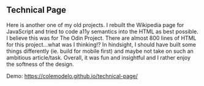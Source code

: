 ## Technical Page
Here is another one of my old projects. I rebuilt the Wikipedia page for JavaScript and tried to code a11y semantics into the HTML as best possible. I believe this was for The Odin Project. There are almost 800 lines of HTML for this project...what was I thinking!? In hindsight, I should have built some things differently (ie. build for mobile first) and maybe not take on such an ambitious article/task. Overall, it was fun and insightful and I rather enjoy the softness of the design.  
  
Demo: https://colemodelo.github.io/technical-page/ 